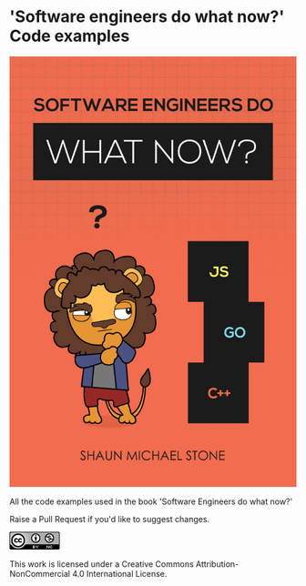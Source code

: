 # 'Software engineers do what now?' Code examples

![](./assets\front-cover.jpg)

All the code examples used in the book 'Software Engineers do what now?'

Raise a Pull Request if you'd like to suggest changes.

![](./assets\88x31.png)

This work is licensed under a Creative Commons Attribution-NonCommercial 4.0 International License.
